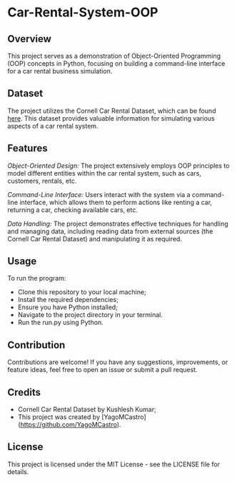 # Car-Rental-System-OOP

## Overview
This project serves as a demonstration of Object-Oriented Programming (OOP) concepts in Python, focusing on building a command-line interface for a car rental business simulation.

## Dataset
The project utilizes the Cornell Car Rental Dataset, which can be found [here](https://www.kaggle.com/datasets/kushleshkumar/cornell-car-rental-dataset). This dataset provides valuable information for simulating various aspects of a car rental system.

## Features
*Object-Oriented Design:* The project extensively employs OOP principles to model different entities within the car rental system, such as cars, customers, rentals, etc.

*Command-Line Interface:* Users interact with the system via a command-line interface, which allows them to perform actions like renting a car, returning a car, checking available cars, etc.

*Data Handling:* The project demonstrates effective techniques for handling and managing data, including reading data from external sources (the Cornell Car Rental Dataset) and manipulating it as required.

##  Usage
To run the program:

- Clone this repository to your local machine;
- Install the required dependencies;
- Ensure you have Python installed;
- Navigate to the project directory in your terminal.
- Run the run.py using Python.

## Contribution
Contributions are welcome! If you have any suggestions, improvements, or feature ideas, feel free to open an issue or submit a pull request.

## Credits
- Cornell Car Rental Dataset by Kushlesh Kumar;
- This project was created by [YagoMCastro] (https://github.com/YagoMCastro). 

## License
This project is licensed under the MIT License - see the LICENSE file for details.